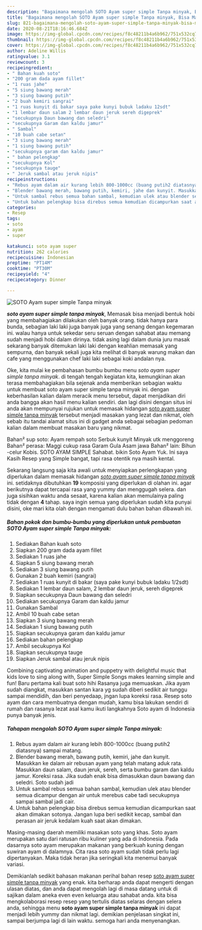 ```yaml
---
description: "Bagaimana mengolah SOTO Ayam super simple Tanpa minyak, Bisa Manjain Lidah"
title: "Bagaimana mengolah SOTO Ayam super simple Tanpa minyak, Bisa Manjain Lidah"
slug: 821-bagaimana-mengolah-soto-ayam-super-simple-tanpa-minyak-bisa-manjain-lidah
date: 2020-08-21T18:16:46.684Z
image: https://img-global.cpcdn.com/recipes/f8c48211b4a6b962/751x532cq70/soto-ayam-super-simple-tanpa-minyak-foto-resep-utama.jpg
thumbnail: https://img-global.cpcdn.com/recipes/f8c48211b4a6b962/751x532cq70/soto-ayam-super-simple-tanpa-minyak-foto-resep-utama.jpg
cover: https://img-global.cpcdn.com/recipes/f8c48211b4a6b962/751x532cq70/soto-ayam-super-simple-tanpa-minyak-foto-resep-utama.jpg
author: Adeline Willis
ratingvalue: 3.1
reviewcount: 3
recipeingredient:
- " Bahan kuah soto"
- "200 gram dada ayam fillet"
- "1 ruas jahe"
- "5 siung bawang merah"
- "3 siung bawang putih"
- "2 buah kemiri sangrai"
- "1 ruas kunyit di bakar saya pake kunyi bubuk ladaku 12sdt"
- "1 lembar daun salam 2 lembar daun jeruk sereh digeprek"
- "secukupnya Daun bawang dan seledri"
- "secukupnya Garam dan kaldu jamur"
- " Sambal"
- "10 buah cabe setan"
- "3 siung bawang merah"
- "1 siung bawang putih"
- "secukupnya garam dan kaldu jamur"
- " bahan pelengkap"
- "secukupnya Kol"
- "secukupnya tauge"
- " Jeruk sambal atau jeruk nipis"
recipeinstructions:
- "Rebus ayam dalam air kurang lebih 800-1000cc (buang putih2 diatasnya) sampai matang."
- "Blender bawang merah, bawang putih, kemiri, jahe dan kunyit. Masukkan ke dalam air rebusan ayam yang telah matang aduk rata. Masukkan daun salam, daun jeruk, sereh, serta bumbu garam dan kaldu jamur. Koreksi rasa. Jika sudah enak bisa dimasukkan daun bawang dan seledri. Soto sudah jadi"
- "Untuk sambal rebus semua bahan sambal, kemudian ulek atau blender semua dicampur dengan air untuk merebus cabe tadi secukupnya sampai sambal jadi cair."
- "Untuk bahan pelengkap bisa direbus semua kemudian dicampurkan saat akan dimakan sotonya. Jangan lupa beri sedikit kecap, sambal dan perasan air jeruk kedalam kuah saat akan dimakan."
categories:
- Resep
tags:
- soto
- ayam
- super

katakunci: soto ayam super 
nutrition: 262 calories
recipecuisine: Indonesian
preptime: "PT14M"
cooktime: "PT30M"
recipeyield: "4"
recipecategory: Dinner

---
```



![SOTO Ayam super simple Tanpa minyak](https://img-global.cpcdn.com/recipes/f8c48211b4a6b962/751x532cq70/soto-ayam-super-simple-tanpa-minyak-foto-resep-utama.jpg)

<b><i>soto ayam super simple tanpa minyak</i></b>, Memasak bisa menjadi bentuk hobi yang membahagiakan dilakukan oleh banyak orang. tidak hanya para bunda, sebagian laki laki juga banyak juga yang senang dengan kegemaran ini. walau hanya untuk sekedar seru seruan dengan sahabat atau memang sudah menjadi hobi dalam dirinya. tidak asing lagi dalam dunia juru masak sekarang banyak ditemukan laki laki dengan keahlian memasak yang sempurna, dan banyak sekali juga kita melihat di banyak warung makan dan cafe yang menggunakan chef laki laki sebagai koki andalan nya.

Oke, kita mulai ke pembahasan bumbu bumbu menu <i>soto ayam super simple tanpa minyak</i>. di tengah tengah kegiatan kita, kemungkinan akan terasa membahagiakan bila sejenak anda memberikan sebagian waktu untuk membuat soto ayam super simple tanpa minyak ini. dengan keberhasilan kalian dalam meracik menu tersebut, dapat menjadikan diri anda bangga akan hasil menu kalian sendiri. dan lagi disini dengan situs ini anda akan mempunyai rujukan untuk memasak hidangan <u>soto ayam super simple tanpa minyak</u> tersebut menjadi masakan yang lezat dan nikmat, oleh sebab itu tandai alamat situs ini di gadget anda sebagai sebagian pedoman kalian dalam membuat masakan baru yang nikmat.

Bahan² sup soto: Ayam rempah soto Serbuk kunyit Minyak utk menggoreng Bahan² perasa: Maggi cukup rasa Garam Gula Asam jawa Bahan² lain: Bihun -celur Kobis. SOTO AYAM SIMPLE Sahabat. bikin Soto Ayam Yuk. Ini saya Kasih Resep yang Simple bangat, tapi rasa otentik nya masih kental.


Sekarang langsung saja kita awali untuk menyiapkan perlengkapan yang diperlukan dalam memasak hidangan <u><i>soto ayam super simple tanpa minyak</i></u> ini. setidaknya dibutuhkan <b>19</b> komposisi yang diperlukan di olahan ini. agar berikutnya dapat tercapai rasa yang yummy dan menggugah selera. dan juga sisihkan waktu anda sesaat, karena kalian akan memulainya paling tidak dengan <b>4</b> tahap. saya ingin semua yang diperlukan sudah kita punyai disini, oke mari kita olah dengan mengamati dulu bahan bahan dibawah ini.

<!--inarticleads1-->

##### Bahan pokok dan bumbu-bumbu yang diperlukan untuk pembuatan SOTO Ayam super simple Tanpa minyak:

1. Sediakan  Bahan kuah soto
1. Siapkan 200 gram dada ayam fillet
1. Sediakan 1 ruas jahe
1. Siapkan 5 siung bawang merah
1. Sediakan 3 siung bawang putih
1. Gunakan 2 buah kemiri (sangrai)
1. Sediakan 1 ruas kunyit di bakar (saya pake kunyi bubuk ladaku 1/2sdt)
1. Sediakan 1 lembar daun salam, 2 lembar daun jeruk, sereh digeprek
1. Siapkan secukupnya Daun bawang dan seledri
1. Sediakan secukupnya Garam dan kaldu jamur
1. Gunakan  Sambal
1. Ambil 10 buah cabe setan
1. Siapkan 3 siung bawang merah
1. Sediakan 1 siung bawang putih
1. Siapkan secukupnya garam dan kaldu jamur
1. Sediakan  bahan pelengkap
1. Ambil secukupnya Kol
1. Siapkan secukupnya tauge
1. Siapkan  Jeruk sambal atau jeruk nipis


Combining captivating animation and puppetry with delightful music that kids love to sing along with, Super Simple Songs makes learning simple and fun! Baru pertama kali buat soto hihi Rasanya juga memuaskan. Jika ayam sudah diangkat, masukkan santan kara yg sudah diberi sedikit air tunggu sampai mendidih, dan beri penyedaap, jngan lupa koreksi rasa. Resep soto ayam dan cara membuatnya dengan mudah, kamu bisa lakukan sendiri di rumah dan rasanya lezat asal kamu ikuti langkahnya Soto ayam di Indonesia punya banyak jenis. 

<!--inarticleads2-->

##### Tahapan mengolah SOTO Ayam super simple Tanpa minyak:

1. Rebus ayam dalam air kurang lebih 800-1000cc (buang putih2 diatasnya) sampai matang.
1. Blender bawang merah, bawang putih, kemiri, jahe dan kunyit. Masukkan ke dalam air rebusan ayam yang telah matang aduk rata. Masukkan daun salam, daun jeruk, sereh, serta bumbu garam dan kaldu jamur. Koreksi rasa. Jika sudah enak bisa dimasukkan daun bawang dan seledri. Soto sudah jadi
1. Untuk sambal rebus semua bahan sambal, kemudian ulek atau blender semua dicampur dengan air untuk merebus cabe tadi secukupnya sampai sambal jadi cair.
1. Untuk bahan pelengkap bisa direbus semua kemudian dicampurkan saat akan dimakan sotonya. Jangan lupa beri sedikit kecap, sambal dan perasan air jeruk kedalam kuah saat akan dimakan.


Masing-masing daerah memiliki masakan soto yang khas. Soto ayam merupakan satu dari ratusan ribu kuliner yang ada di Indonesia. Pada dasarnya soto ayam merupakan makanan yang berkuah kuning dengan suwiran ayam di dalamnya. Cita rasa soto ayam sudah tidak perlu lagi dipertanyakan. Maka tidak heran jika seringkali kita menemui banyak variasi. 

Demikianlah sedikit bahasan makanan perihal bahan resep <u>soto ayam super simple tanpa minyak</u> yang enak. kita berharap anda dapat mengerti dengan ulasan diatas, dan anda dapat mengolah lagi di masa datang untuk di sajikan dalam aneka even even keluarga atau sahabat anda. kita bisa mengkolaborasi resep resep yang tertulis diatas selaras dengan selera anda, sehingga menu <b>soto ayam super simple tanpa minyak</b> ini dapat menjadi lebih yummy dan nikmat lagi. demikian penjelasan singkat ini, sampai berjumpa lagi di lain waktu. semoga hari anda menyenangkan.
